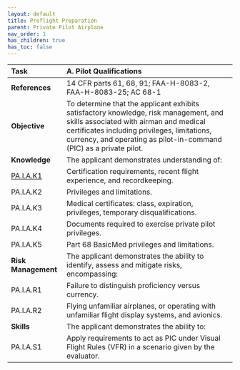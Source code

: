 ```yaml
---
layout: default
title: Preflight Preparation
parent: Private Pilot Airplane
nav_order: 1
has_children: true
has_toc: false
---
```


| **Task** | A. Pilot Qualifications |
|:---|:---|
| **References** | 14 CFR parts 61, 68, 91; FAA-H-8083-2, FAA-H-8083-25; AC 68-1
| **Objective** | To determine that the applicant exhibits satisfactory knowledge, risk management, and skills associated with airman and medical certificates including privileges, limitations, currency, and operating as pilot-in-command (PIC) as a private pilot.
| **Knowledge** | The applicant demonstrates understanding of:
| [PA.I.A.K1](../preflight-preparation-pilot-qualifications-k1) | Certification requirements, recent flight experience, and recordkeeping.
| PA.I.A.K2 | Privileges and limitations.
| PA.I.A.K3 | Medical certificates: class, expiration, privileges, temporary disqualifications.
| PA.I.A.K4 | Documents required to exercise private pilot privileges.
| PA.I.A.K5 | Part 68 BasicMed privileges and limitations.
| **Risk Management** | The applicant demonstrates the ability to identify, assess and mitigate risks, encompassing:
| PA.I.A.R1 | Failure to distinguish proficiency versus currency.
| PA.I.A.R2 | Flying unfamiliar airplanes, or operating with unfamiliar flight display systems, and avionics.
| **Skills** | The applicant demonstrates the ability to:
| PA.I.A.S1 | Apply requirements to act as PIC under Visual Flight Rules (VFR) in a scenario given by the evaluator.